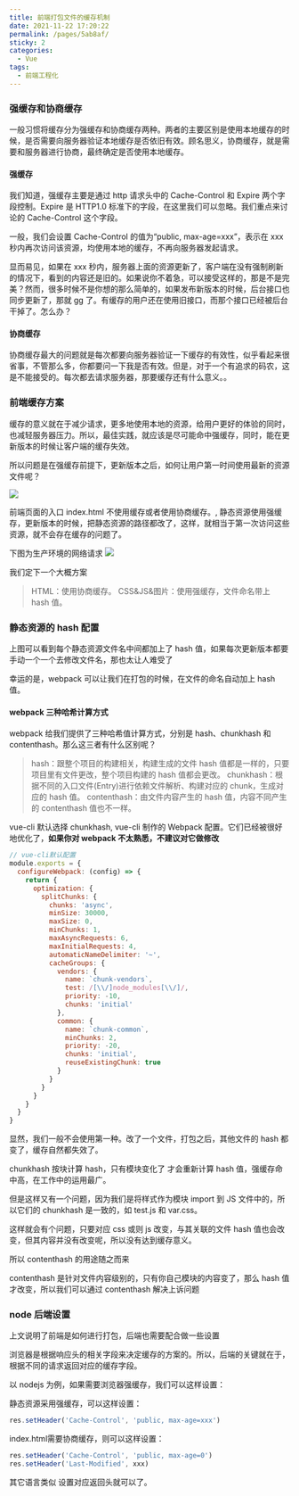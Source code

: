 ```yaml
---
title: 前端打包文件的缓存机制
date: 2021-11-22 17:20:22
permalink: /pages/5ab8af/
sticky: 2
categories:
  - Vue
tags:
  - 前端工程化
---
```


### 强缓存和协商缓存

一般习惯将缓存分为强缓存和协商缓存两种。两者的主要区别是使用本地缓存的时候，是否需要向服务器验证本地缓存是否依旧有效。顾名思义，协商缓存，就是需要和服务器进行协商，最终确定是否使用本地缓存。

#### 强缓存

我们知道，强缓存主要是通过 http 请求头中的 Cache-Control 和 Expire 两个字段控制。Expire 是 HTTP1.0 标准下的字段，在这里我们可以忽略。我们重点来讨论的 Cache-Control 这个字段。

一般，我们会设置 Cache-Control 的值为“public, max-age=xxx”，表示在 xxx 秒内再次访问该资源，均使用本地的缓存，不再向服务器发起请求。

显而易见，如果在 xxx 秒内，服务器上面的资源更新了，客户端在没有强制刷新的情况下，看到的内容还是旧的。如果说你不着急，可以接受这样的，那是不是完美？然而，很多时候不是你想的那么简单的，如果发布新版本的时候，后台接口也同步更新了，那就 gg 了。有缓存的用户还在使用旧接口，而那个接口已经被后台干掉了。怎么办？

#### 协商缓存

协商缓存最大的问题就是每次都要向服务器验证一下缓存的有效性，似乎看起来很省事，不管那么多，你都要问一下我是否有效。但是，对于一个有追求的码农，这是不能接受的。每次都去请求服务器，那要缓存还有什么意义。。

### 前端缓存方案

缓存的意义就在于减少请求，更多地使用本地的资源，给用户更好的体验的同时，也减轻服务器压力。所以，最佳实践，就应该是尽可能命中强缓存，同时，能在更新版本的时候让客户端的缓存失效。

所以问题是在强缓存前提下，更新版本之后，如何让用户第一时间使用最新的资源文件呢？

![](https://qiniu.espe.work/blog/20211122172129.png)

前端页面的入口 index.html 不使用缓存或者使用协商缓存。, 静态资源使用强缓存，更新版本的时候，把静态资源的路径都改了，这样，就相当于第一次访问这些资源，就不会存在缓存的问题了。

下图为生产环境的网络请求
![](https://qiniu.espe.work/blog/20211122173416.png)

我们定下一个大概方案

> HTML：使用协商缓存。
> CSS&JS&图片：使用强缓存，文件命名带上 hash 值。

### 静态资源的 hash 配置

上图可以看到每个静态资源文件名中间都加上了 hash 值，如果每次更新版本都要手动一个一个去修改文件名，那也太让人难受了

幸运的是，webpack 可以让我们在打包的时候，在文件的命名自动加上 hash 值。

#### webpack 三种哈希计算方式

webpack 给我们提供了三种哈希值计算方式，分别是 hash、chunkhash 和 contenthash。那么这三者有什么区别呢？

> hash：跟整个项目的构建相关，构建生成的文件 hash 值都是一样的，只要项目里有文件更改，整个项目构建的 hash 值都会更改。
> chunkhash：根据不同的入口文件(Entry)进行依赖文件解析、构建对应的 chunk，生成对应的 hash 值。
> contenthash：由文件内容产生的 hash 值，内容不同产生的 contenthash 值也不一样。

vue-cli 默认选择 chunkhash, vue-cli 制作的 Webpack 配置。它们已经被很好地优化了，**如果你对 webpack 不太熟悉，不建议对它做修改**

```js
// vue-cli默认配置
module.exports = {
  configureWebpack: (config) => {
    return {
      optimization: {
        splitChunks: {
          chunks: 'async',
          minSize: 30000,
          maxSize: 0,
          minChunks: 1,
          maxAsyncRequests: 6,
          maxInitialRequests: 4,
          automaticNameDelimiter: '~',
          cacheGroups: {
            vendors: {
              name: `chunk-vendors`,
              test: /[\\/]node_modules[\\/]/,
              priority: -10,
              chunks: 'initial'
            },
            common: {
              name: `chunk-common`,
              minChunks: 2,
              priority: -20,
              chunks: 'initial',
              reuseExistingChunk: true
            }
          }
        }
      }
    }
  }
}
```

显然，我们一般不会使用第一种。改了一个文件，打包之后，其他文件的 hash 都变了，缓存自然都失效了。

chunkhash 按块计算 hash，只有模块变化了 才会重新计算 hash 值，强缓存命中高，在工作中的运用最广。

但是这样又有一个问题，因为我们是将样式作为模块 import 到 JS 文件中的，所以它们的 chunkhash 是一致的，如 test.js 和 var.css。

这样就会有个问题，只要对应 css 或则 js 改变，与其关联的文件 hash 值也会改变，但其内容并没有改变呢，所以没有达到缓存意义。

所以 contenthash 的用途随之而来

contenthash 是针对文件内容级别的，只有你自己模块的内容变了，那么 hash 值才改变，所以我们可以通过 contenthash 解决上诉问题

### node 后端设置

上文说明了前端是如何进行打包，后端也需要配合做一些设置

浏览器是根据响应头的相关字段来决定缓存的方案的。所以，后端的关键就在于，根据不同的请求返回对应的缓存字段。

以 nodejs 为例，如果需要浏览器强缓存，我们可以这样设置：

静态资源采用强缓存，可以这样设置：
```js
res.setHeader('Cache-Control', 'public, max-age=xxx')
```

index.html需要协商缓存，则可以这样设置：
```js
res.setHeader('Cache-Control', 'public, max-age=0')
res.setHeader('Last-Modified', xxx)
```
其它语言类似 设置对应返回头就可以了。